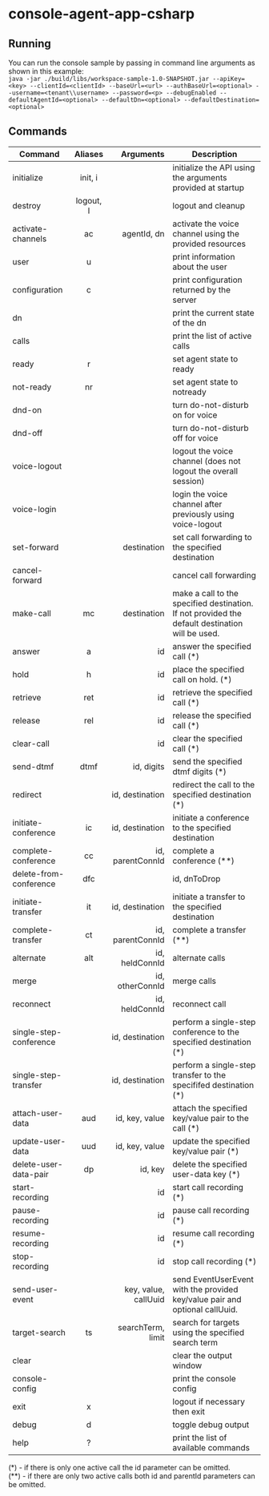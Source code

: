 # console-agent-app-csharp

## Running

You can run the console sample by passing in command line arguments as shown in this example:<br>
`java -jar ./build/libs/workspace-sample-1.0-SNAPSHOT.jar --apiKey=<key> --clientId=<clientId> --baseUrl=<url> --authBaseUrl=<optional> --username=<tenant\\username> --password=<p> --debugEnabled --defaultAgentId=<optional> --defaultDn=<optional> --defaultDestination=<optional>`

## Commands

| Command          | Aliases           | Arguments   | Description |
| -------------    |:-----------------:| ----------: |------------------------------ |
| initialize       | init, i           |             | initialize the API using the arguments provided at startup                      |
| destroy          | logout, l         |             | logout and cleanup                      |
| activate-channels | ac                | agentId, dn | activate the voice channel using the provided resources             |
| user             | u                 |             | print information about the user                      |
| configuration    | c                 |             | print configuration returned by the server |
| dn               |                   |             | print the current state of the dn                      |
| calls            |                   |             | print the list of active calls                      |
| ready            | r                 |             | set agent state to ready                      |
| not-ready        | nr                |             | set agent state to notready                      |
| dnd-on           |                   |             | turn do-not-disturb on for voice |
| dnd-off          |                   |             | turn do-not-disturb off for voice |
| voice-logout     |                   |             | logout the voice channel (does not logout the overall session) |
| voice-login      |                   |             | login the voice channel after previously using voice-logout |
| set-forward      |                   | destination | set call forwarding to the specified destination |
| cancel-forward   |                   |             | cancel call forwarding |
| make-call        | mc                | destination | make a call to the specified destination. If not provided the default destination will be used.                      |
| answer           | a                 | id          | answer the specified call (*)                       |
| hold             | h                 | id          | place the specified call on hold. (*)                   |
| retrieve         | ret               | id          | retrieve the specified call (*)                      |
| release          | rel               | id          | release the specified call (*)                      |
| clear-call       |                   | id          | clear the specified call (*) |
| send-dtmf        | dtmf              | id, digits  | send the specified dtmf digits (*) |
| redirect         |                   | id, destination | redirect the call to the specified destination (*) |
| initiate-conference              |ic                   |id, destination            | initiate a conference to the specified destination                      |
| complete-conference              |cc                 |id, parentConnId             | complete a conference (**)                  |
| delete-from-conference| dfc |                        | id, dnToDrop | drop the specififed dn from the conference (*) |
| initiate-transfer              |it                   |id, destination            | initiate a transfer to the specified destination                      |
| complete-transfer              |ct                   |id, parentConnId             | complete a transfer (**)                    |
| alternate              |alt                   |id, heldConnId            | alternate calls                      |
| merge                  |                      |id, otherConnId           | merge calls |
| reconnect              |                      |id, heldConnId | reconnect call |
| single-step-conference |                      |id, destination | perform a single-step conference to the specified destination (*) |
| single-step-transfer   |                      |id, destination | perform a single-step transfer to the specififed destination (*) |
| attach-user-data       | aud                  |id, key, value | attach the specified key/value pair to the call (*) |
| update-user-data       | uud                  |id, key, value | update the specified key/value pair (*) |
| delete-user-data-pair  | dp                   |id, key        | delete the specified user-data key (*) |
| start-recording |    | id | start call recording (*) |
| pause-recording |    | id | pause call recording (*) |
| resume-recording |    | id | resume call recording (*) |
| stop-recording |     | id | stop call recording (*) |
| send-user-event |    | key, value, callUuid | send EventUserEvent with the provided key/value pair and optional callUuid. |
| target-search              |ts                   |searchTerm, limit            | search for targets using the specified search term                      |
| clear              |                   |            | clear the output window                      |
| console-config              |                   |            | print the console config                      |
| exit              |x                   |            | logout if necessary then exit                      |
| debug              |d                  |            | toggle debug output                      |
| help              |?                   |            | print the list of available commands                      |

(*) - if there is only one active call the id parameter can be omitted.<br>
(**) - if there are only two active calls both id and parentId parameters can be omitted.


